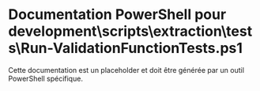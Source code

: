 # Documentation PowerShell pour development\scripts\extraction\tests\Run-ValidationFunctionTests.ps1

Cette documentation est un placeholder et doit être générée par un outil PowerShell spécifique.
